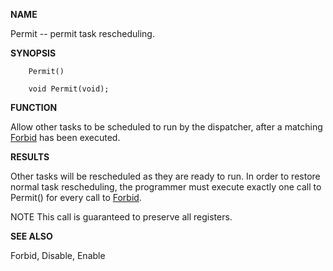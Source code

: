 
**NAME**

Permit -- permit task rescheduling.

**SYNOPSIS**

```
    Permit()

    void Permit(void);

```
**FUNCTION**

Allow other tasks to be scheduled to run by the dispatcher, after a
matching [Forbid](Forbid) has been executed.

**RESULTS**

Other tasks will be rescheduled as they are ready to run. In order
to restore normal task rescheduling, the programmer must execute
exactly one call to Permit() for every call to [Forbid](Forbid).

NOTE
This call is guaranteed to preserve all registers.

**SEE ALSO**

Forbid, Disable, Enable
